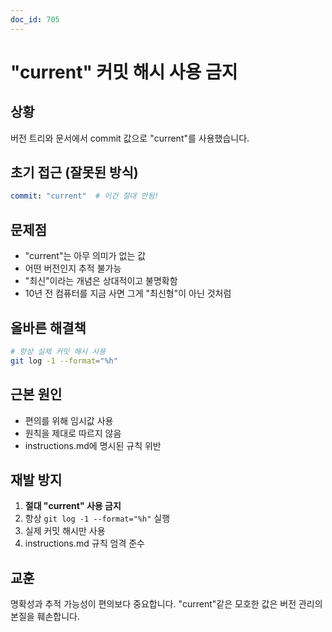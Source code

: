 ```yaml
---
doc_id: 705
---
```


# "current" 커밋 해시 사용 금지

## 상황
버전 트리와 문서에서 commit 값으로 "current"를 사용했습니다.

## 초기 접근 (잘못된 방식)
```yaml
commit: "current"  # 이건 절대 안됨!
```

## 문제점
- "current"는 아무 의미가 없는 값
- 어떤 버전인지 추적 불가능
- "최신"이라는 개념은 상대적이고 불명확함
- 10년 전 컴퓨터를 지금 사면 그게 "최신형"이 아닌 것처럼

## 올바른 해결책
```bash
# 항상 실제 커밋 해시 사용
git log -1 --format="%h"
```

## 근본 원인
- 편의를 위해 임시값 사용
- 원칙을 제대로 따르지 않음
- instructions.md에 명시된 규칙 위반

## 재발 방지
1. **절대 "current" 사용 금지**
2. 항상 `git log -1 --format="%h"` 실행
3. 실제 커밋 해시만 사용
4. instructions.md 규칙 엄격 준수

## 교훈
명확성과 추적 가능성이 편의보다 중요합니다. 
"current"같은 모호한 값은 버전 관리의 본질을 훼손합니다.